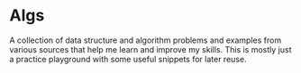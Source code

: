 # Algs

A collection of data structure and algorithm problems and examples from
various sources that help me learn and improve my skills. This is mostly just a
practice playground with some useful snippets for later reuse.
